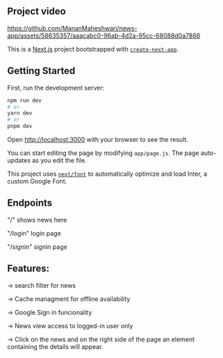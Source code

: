 ## Project video
https://github.com/MananMaheshwari/news-app/assets/58635357/aaacabc0-96ab-4d2a-95cc-68088d0a7866

This is a [Next.js](https://nextjs.org/) project bootstrapped with [`create-next-app`](https://github.com/vercel/next.js/tree/canary/packages/create-next-app).

## Getting Started

First, run the development server:


```bash
npm run dev
# or
yarn dev
# or
pnpm dev
```

Open [http://localhost:3000](http://localhost:3000) with your browser to see the result.

You can start editing the page by modifying `app/page.js`. The page auto-updates as you edit the file.

This project uses [`next/font`](https://nextjs.org/docs/basic-features/font-optimization) to automatically optimize and load Inter, a custom Google Font.

## Endpoints
"/" shows news here

"/login" login page

"/signin" signin page

## Features: 
-> search filter for news

-> Cache managment for offline availability

-> Google Sign in funcionality

-> News view access to logged-in user only

-> Click on the news and on the right side of the page an element containing the details will appear.
